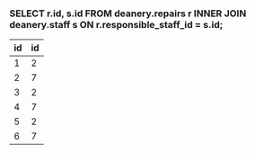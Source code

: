 ### SELECT r.id, s.id FROM deanery.repairs r INNER JOIN deanery.staff s ON r.responsible_staff_id = s.id;
| id | id |
| :--- | :--- |
| 1 | 2 |
| 2 | 7 |
| 3 | 2 |
| 4 | 7 |
| 5 | 2 |
| 6 | 7 |
